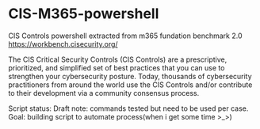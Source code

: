 # CIS-M365-powershell
CIS Controls powershell extracted from m365 fundation benchmark 2.0
https://workbench.cisecurity.org/

The CIS Critical Security Controls (CIS Controls) are a prescriptive, prioritized, and simplified set of best practices that you can use to strengthen your cybersecurity posture. Today, thousands of cybersecurity practitioners from around the world use the CIS Controls and/or contribute to their development via a community consensus process.

Script status: Draft
note: commands tested but need to be used per case.
Goal: building script to automate process(when i get some time >_>)